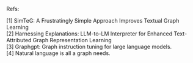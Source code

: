 Refs:

[1] SimTeG: A Frustratingly Simple Approach Improves Textual Graph Learning<br />[2] Harnessing Explanations: LLM-to-LM Interpreter for Enhanced Text-Attributed Graph Representation Learning <br />[3] Graphgpt: Graph instruction tuning for large language models.<br />[4] Natural language is all a graph needs.
